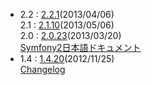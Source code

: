 - 2.2 : [2.2.1](http://symfony.com/blog/symfony-2-2-1-released)(2013/04/06)<br />
  2.1 : [2.1.10](http://symfony.com/blog/symfony-2-1-9-released)(2013/05/06)<br />
  2.0 : [2.0.23](http://symfony.com/blog/symfony-2-0-23-released)(2013/03/20)<br />
  [Symfony2日本語ドキュメント](http://docs.symfony.gr.jp/)
- 1.4 : [1.4.20](http://symfony.com/download)(2012/11/25)<br />
  [Changelog](/changelog/1_4)
